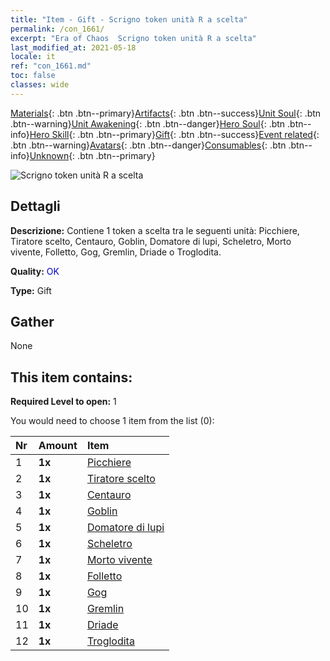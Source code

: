 ```yaml
---
title: "Item - Gift - Scrigno token unità R a scelta"
permalink: /con_1661/
excerpt: "Era of Chaos  Scrigno token unità R a scelta"
last_modified_at: 2021-05-18
locale: it
ref: "con_1661.md"
toc: false
classes: wide
---
```

 [Materials](/ItemsIT/){: .btn .btn--primary}[Artifacts](/ItemsIT/Artifacts/){: .btn .btn--success}[Unit Soul](/ItemsIT/UnitSoul/){: .btn .btn--warning}[Unit Awakening](/ItemsIT/UnitAwakening/){: .btn .btn--danger}[Hero Soul](/ItemsIT/HeroSoul/){: .btn .btn--info}[Hero Skill](/ItemsIT/HeroSkill/){: .btn .btn--primary}[Gift](/ItemsIT/Gift/){: .btn .btn--success}[Event related](/ItemsIT/Events/){: .btn .btn--warning}[Avatars](/ItemsIT/Avatars/){: .btn .btn--danger}[Consumables](/ItemsIT/Consumables/){: .btn .btn--info}[Unknown](/ItemsIT/Unknown/){: .btn .btn--primary}

 ![Scrigno token unità R a scelta](/images/t/i_907277.png)

## Dettagli
 **Descrizione:** Contiene 1 token a scelta tra le seguenti unità: Picchiere, Tiratore scelto, Centauro, Goblin, Domatore di lupi, Scheletro, Morto vivente, Folletto, Gog, Gremlin, Driade o Troglodita.

 **Quality:** <span style="color: #0000CD">OK</span>

 **Type:** Gift

## Gather

  None

## This item contains:

 **Required Level to open:** 1

 You would need to choose 1 item from the list (0):

  | Nr | Amount |     Item    |
  |:---|:-------|:------------|
  | 1 |  **1x** | [Picchiere](/ItemsIT/unt_190/) |  | 
  | 2 |  **1x** | [Tiratore scelto](/ItemsIT/unt_191/) |  | 
  | 3 |  **1x** | [Centauro](/ItemsIT/unt_199/) |  | 
  | 4 |  **1x** | [Goblin](/ItemsIT/unt_217/) |  | 
  | 5 |  **1x** | [Domatore di lupi](/ItemsIT/unt_218/) |  | 
  | 6 |  **1x** | [Scheletro](/ItemsIT/unt_208/) |  | 
  | 7 |  **1x** | [Morto vivente](/ItemsIT/unt_209/) |  | 
  | 8 |  **1x** | [Folletto](/ItemsIT/unt_226/) |  | 
  | 9 |  **1x** | [Gog](/ItemsIT/unt_227/) |  | 
  | 10 |  **1x** | [Gremlin](/ItemsIT/unt_235/) |  | 
  | 11 |  **1x** | [Driade](/ItemsIT/unt_262/) |  | 
  | 12 |  **1x** | [Troglodita](/ItemsIT/unt_244/) |  | 
